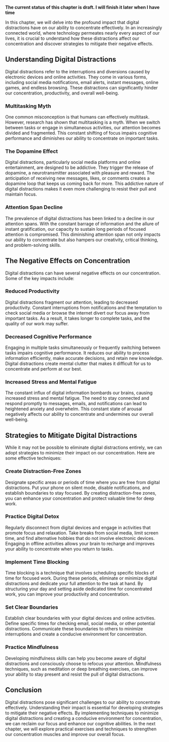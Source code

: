 **The current status of this chapter is draft. I will finish it later when I have time**

In this chapter, we will delve into the profound impact that digital distractions have on our ability to concentrate effectively. In an increasingly connected world, where technology permeates nearly every aspect of our lives, it is crucial to understand how these distractions affect our concentration and discover strategies to mitigate their negative effects.

Understanding Digital Distractions
----------------------------------

Digital distractions refer to the interruptions and diversions caused by electronic devices and online activities. They come in various forms, including social media notifications, email alerts, instant messages, online games, and endless browsing. These distractions can significantly hinder our concentration, productivity, and overall well-being.

### Multitasking Myth

One common misconception is that humans can effectively multitask. However, research has shown that multitasking is a myth. When we switch between tasks or engage in simultaneous activities, our attention becomes divided and fragmented. This constant shifting of focus impairs cognitive performance and diminishes our ability to concentrate on important tasks.

### The Dopamine Effect

Digital distractions, particularly social media platforms and online entertainment, are designed to be addictive. They trigger the release of dopamine, a neurotransmitter associated with pleasure and reward. The anticipation of receiving new messages, likes, or comments creates a dopamine loop that keeps us coming back for more. This addictive nature of digital distractions makes it even more challenging to resist their pull and maintain focus.

### Attention Span Decline

The prevalence of digital distractions has been linked to a decline in our attention spans. With the constant barrage of information and the allure of instant gratification, our capacity to sustain long periods of focused attention is compromised. This diminishing attention span not only impacts our ability to concentrate but also hampers our creativity, critical thinking, and problem-solving skills.

The Negative Effects on Concentration
-------------------------------------

Digital distractions can have several negative effects on our concentration. Some of the key impacts include:

### Reduced Productivity

Digital distractions fragment our attention, leading to decreased productivity. Constant interruptions from notifications and the temptation to check social media or browse the internet divert our focus away from important tasks. As a result, it takes longer to complete tasks, and the quality of our work may suffer.

### Decreased Cognitive Performance

Engaging in multiple tasks simultaneously or frequently switching between tasks impairs cognitive performance. It reduces our ability to process information efficiently, make accurate decisions, and retain new knowledge. Digital distractions create mental clutter that makes it difficult for us to concentrate and perform at our best.

### Increased Stress and Mental Fatigue

The constant influx of digital information bombards our brains, causing increased stress and mental fatigue. The need to stay connected and respond promptly to messages, emails, and notifications can lead to heightened anxiety and overwhelm. This constant state of arousal negatively affects our ability to concentrate and undermines our overall well-being.

Strategies to Mitigate Digital Distractions
-------------------------------------------

While it may not be possible to eliminate digital distractions entirely, we can adopt strategies to minimize their impact on our concentration. Here are some effective techniques:

### Create Distraction-Free Zones

Designate specific areas or periods of time where you are free from digital distractions. Put your phone on silent mode, disable notifications, and establish boundaries to stay focused. By creating distraction-free zones, you can enhance your concentration and protect valuable time for deep work.

### Practice Digital Detox

Regularly disconnect from digital devices and engage in activities that promote focus and relaxation. Take breaks from social media, limit screen time, and find alternative hobbies that do not involve electronic devices. Engaging in offline activities allows your brain to recharge and improves your ability to concentrate when you return to tasks.

### Implement Time Blocking

Time blocking is a technique that involves scheduling specific blocks of time for focused work. During these periods, eliminate or minimize digital distractions and dedicate your full attention to the task at hand. By structuring your day and setting aside dedicated time for concentrated work, you can improve your productivity and concentration.

### Set Clear Boundaries

Establish clear boundaries with your digital devices and online activities. Define specific times for checking email, social media, or other potential distractions. Communicate these boundaries to others to minimize interruptions and create a conducive environment for concentration.

### Practice Mindfulness

Developing mindfulness skills can help you become aware of digital distractions and consciously choose to refocus your attention. Mindfulness techniques, such as meditation or deep breathing exercises, can improve your ability to stay present and resist the pull of digital distractions.

Conclusion
----------

Digital distractions pose significant challenges to our ability to concentrate effectively. Understanding their impact is essential for developing strategies to mitigate their negative effects. By implementing techniques to minimize digital distractions and creating a conducive environment for concentration, we can reclaim our focus and enhance our cognitive abilities. In the next chapter, we will explore practical exercises and techniques to strengthen our concentration muscles and improve our overall focus.
